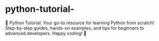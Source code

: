 # python-tutorial-
🐍 Python Tutorial: Your go-to resource for learning Python from scratch! Step-by-step guides, hands-on examples, and tips for beginners to advanced developers. Happy coding! 🚀
